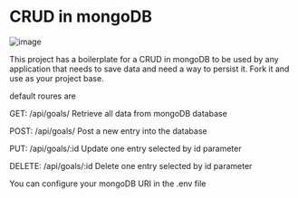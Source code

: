 # CRUD in mongoDB

![image](https://user-images.githubusercontent.com/107776531/192061416-cf427a20-32a6-493e-8b68-7f41b8f127bb.png)

This project has a boilerplate for a CRUD in mongoDB to be used by any application that needs to save data and need a way to persist it.
Fork it and use as your project base.

default roures are 

GET:   /api/goals/ 
Retrieve all data from mongoDB database

POST:  /api/goals/
Post a new entry into the database

PUT: /api/goals/:id
Update one entry selected by id parameter

DELETE: /api/goals/:id
Delete one entry selected by id parameter

You can configure your mongoDB URI in the .env file
